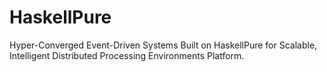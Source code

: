 # HaskellPure
Hyper-Converged Event-Driven Systems Built on HaskellPure for Scalable, Intelligent Distributed Processing Environments Platform.
